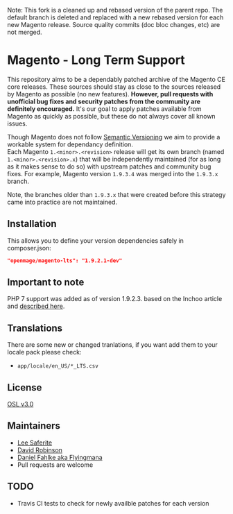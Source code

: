 Note: This fork is a cleaned up and rebased version of the parent repo. The default branch is deleted and replaced with
a new rebased version for each new Magento release. Source quality commits (doc bloc changes, etc) are not merged.

# Magento - Long Term Support

This repository aims to be a dependably patched archive of the Magento CE core releases. These sources should stay as close to the sources released by Magento as possible (no new features).  **However, pull requests with unofficial bug fixes and security patches from the community are definitely encouraged.** It's our goal to apply patches available from Magento as quickly as possible, but these do not always cover all known issues.

Though Magento does not follow [Semantic Versioning](http://semver.org/) we aim to provide a workable system for dependancy definition.  
Each Magento `1.<minor>.<revision>` release will get its own branch (named `1.<minor>.<revision>.x`) that will be independently maintained (for as long as it makes sense to do so) with upstream patches and community bug fixes. For example, Magento version `1.9.3.4` was merged into the `1.9.3.x` branch.

Note, the branches older than `1.9.3.x` that were created before this strategy came into practice are not maintained.


## Installation
This allows you to define your version dependencies safely in composer.json:

```json
"openmage/magento-lts": "1.9.2.1-dev"
```

## Important to note
PHP 7 support was added as of version 1.9.2.3. based on the Inchoo article and [described here](https://github.com/OpenMage/magento-lts/pull/62).

## Translations
There are some new or changed tranlations, if you want add them to your locale pack please check:
- `app/locale/en_US/*_LTS.csv`

## License
[OSL v3.0](http://opensource.org/licenses/OSL-3.0)


## Maintainers
* [Lee Saferite](https://github.com/LeeSaferite)
* [David Robinson](https://github.com/drobinson)
* [Daniel Fahlke aka Flyingmana](https://github.com/Flyingmana)
* Pull requests are welcome


## TODO
* Travis CI tests to check for newly availble patches for each version
